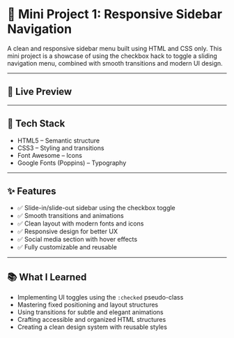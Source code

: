 # 🎨 Mini Project 1: Responsive Sidebar Navigation

A clean and responsive sidebar menu built using HTML and CSS only. This mini project is a showcase of using the checkbox hack to toggle a sliding navigation menu, combined with smooth transitions and modern UI design.

---

## 📸 Live Preview


---

## 🧰 Tech Stack

- HTML5 – Semantic structure
- CSS3 – Styling and transitions
- Font Awesome – Icons
- Google Fonts (Poppins) – Typography

---

## ✨ Features

- ✅ Slide-in/slide-out sidebar using the checkbox toggle
- ✅ Smooth transitions and animations
- ✅ Clean layout with modern fonts and icons
- ✅ Responsive design for better UX
- ✅ Social media section with hover effects
- ✅ Fully customizable and reusable

---

## 📚 What I Learned

- Implementing UI toggles using the `:checked` pseudo-class
- Mastering fixed positioning and layout structures
- Using transitions for subtle and elegant animations
- Crafting accessible and organized HTML structures
- Creating a clean design system with reusable styles


